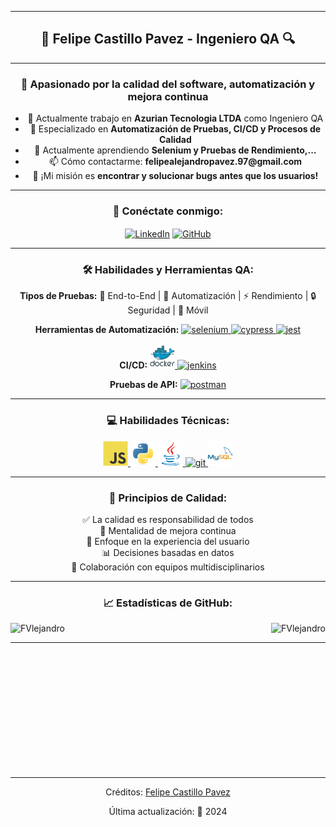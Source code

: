 <hr>
<!-- SECCIÓN PRINCIPAL -->
<span align="center">
  <span>
    <h2 align="center">
      🧪 Felipe Castillo Pavez - Ingeniero QA 🔍  
    </h2>
</span>

<!-- SOBRE TI -->
<hr>
<h3 align="center">🚀 Apasionado por la calidad del software, automatización y mejora continua</h3>
  <ul>
    <li>🔭 Actualmente trabajo en <strong>Azurian Tecnologia LTDA</strong> como Ingeniero QA</li>
    <li>🧪 Especializado en <strong>Automatización de Pruebas, CI/CD y Procesos de Calidad</strong></li>
    <li>🌱 Actualmente aprendiendo <strong>Selenium y Pruebas de Rendimiento,...</strong></li>
    <li>📫 Cómo contactarme: <strong>felipealejandropavez.97@gmail.com</strong></li>
    <li>🐛 ¡Mi misión es <strong>encontrar y solucionar bugs antes que los usuarios!</strong></li>
  </ul>

<!-- CONEXIONES -->
<hr>      
<h3 align="center">🔗 Conéctate conmigo:</h3>
<p align="center">
  <a href="https://www.linkedin.com/in/felipepavez97" target="blank"><img align="center" src="https://raw.githubusercontent.com/rahuldkjain/github-profile-readme-generator/master/src/images/icons/Social/linked-in-alt.svg" alt="LinkedIn" height="30" width="40" /></a>
  <a href="https://github.com/FVlejandro" target="blank"><img align="center" src="https://raw.githubusercontent.com/rahuldkjain/github-profile-readme-generator/master/src/images/icons/Social/github.svg" alt="GitHub" height="30" width="40" /></a>
</p>

<!-- HABILIDADES QA -->
<hr>
<h3 align="center">🛠️ Habilidades y Herramientas QA:</h3>
<p align="center"> 
  <strong>Tipos de Pruebas:</strong> 
  🔄 End-to-End | 🤖 Automatización | ⚡ Rendimiento | 🔒 Seguridad | 📱 Móvil
  
  <strong>Herramientas de Automatización:</strong>
  <a href="https://www.selenium.dev" target="_blank"> <img src="https://raw.githubusercontent.com/detain/svg-logos/780f25886640cef088af994181646db2f6b1a3f8/svg/selenium-logo.svg" alt="selenium" width="40" height="40"/> </a>
  <a href="https://www.cypress.io" target="_blank"> <img src="https://raw.githubusercontent.com/simple-icons/simple-icons/6e46ec1fc23b60c8fd0d2f2ff46db82e16dbd75f/icons/cypress.svg" alt="cypress" width="40" height="40"/> </a>
  <a href="https://jestjs.io" target="_blank"> <img src="https://www.vectorlogo.zone/logos/jestjsio/jestjsio-icon.svg" alt="jest" width="40" height="40"/> </a>
  
  <strong>CI/CD:</strong>
  <a href="https://www.docker.com/" target="_blank"> <img src="https://raw.githubusercontent.com/devicons/devicon/master/icons/docker/docker-original-wordmark.svg" alt="docker" width="40" height="40"/> </a>
  <a href="https://www.jenkins.io" target="_blank"> <img src="https://www.vectorlogo.zone/logos/jenkins/jenkins-icon.svg" alt="jenkins" width="40" height="40"/> </a>
  
  <strong>Pruebas de API:</strong>
  <a href="https://postman.com" target="_blank"> <img src="https://www.vectorlogo.zone/logos/getpostman/getpostman-icon.svg" alt="postman" width="40" height="40"/> </a>
</p>

<!-- HABILIDADES TÉCNICAS -->
<hr>
<h3 align="center">💻 Habilidades Técnicas:</h3>
<p align="center"> 
  <a href="https://developer.mozilla.org/en-US/docs/Web/JavaScript" target="_blank"> <img src="https://raw.githubusercontent.com/devicons/devicon/master/icons/javascript/javascript-original.svg" alt="javascript" width="40" height="40"/> </a>
  <a href="https://www.python.org" target="_blank"> <img src="https://raw.githubusercontent.com/devicons/devicon/master/icons/python/python-original.svg" alt="python" width="40" height="40"/> </a>
  <a href="https://www.java.com" target="_blank"> <img src="https://raw.githubusercontent.com/devicons/devicon/master/icons/java/java-original.svg" alt="java" width="40" height="40"/> </a>
  <a href="https://git-scm.com/" target="_blank"> <img src="https://www.vectorlogo.zone/logos/git-scm/git-scm-icon.svg" alt="git" width="40" height="40"/> </a>
  <a href="https://www.mysql.com/" target="_blank"> <img src="https://raw.githubusercontent.com/devicons/devicon/master/icons/mysql/mysql-original-wordmark.svg" alt="mysql" width="40" height="40"/> </a>
</p>

<!-- PRINCIPIOS QA -->
<hr>
<h3 align="center">📜 Principios de Calidad:</h3>
<p align="center">
  ✅ La calidad es responsabilidad de todos<br>
  🔄 Mentalidad de mejora continua<br>
  🎯 Enfoque en la experiencia del usuario<br>
  📊 Decisiones basadas en datos<br>
  🤝 Colaboración con equipos multidisciplinarios
</p>

<!-- ESTADÍSTICAS GITHUB -->
<hr>
<div style="display: block;">
<p>
  <h3 align="center">📈 Estadísticas de GitHub:</h3>
<p>
    <a align="left">
      <p><img align="left" 
  src="https://github-readme-stats.vercel.app/api/top-langs?username=FVlejandro&show_icons=true&theme=dark&locale=en&hide=jupyter%20notebook,lex,&langs_count=8" alt="FVlejandro" /></p></a>
    <a align="right"><p>&nbsp;<img align="right" src="https://github-readme-stats.vercel.app/api?username=FVlejandro&show_icons=true&theme=dark&locale=en" alt="FVlejandro" /></p></a>  
  </p>
</p>
</div>
<hr>
<br>
<br>
<br>
<br>
<br>
<br>
<br>
<br>
<br>
<br>
<br>

-----
Créditos: [Felipe Castillo Pavez](https://github.com/FVlejandro)

Última actualización: 📅 2024
